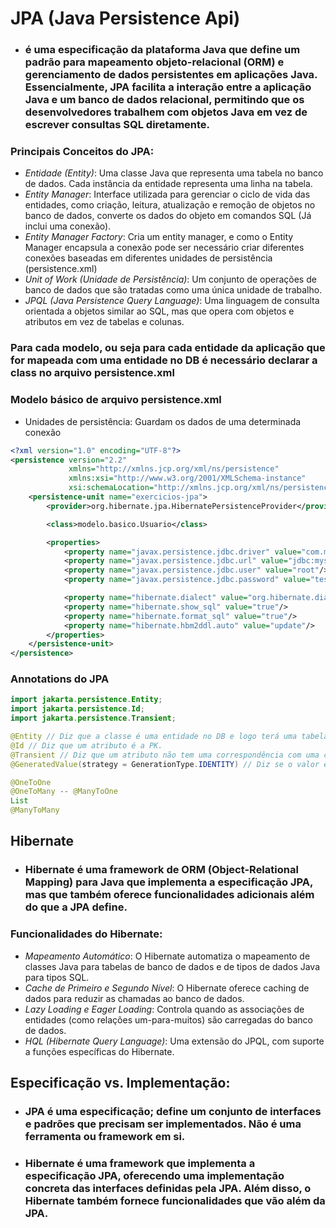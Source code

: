 # JPA (Java Persistence Api)

- ### é uma especificação da plataforma Java que define um padrão para mapeamento objeto-relacional (ORM) e gerenciamento de dados persistentes em aplicações Java. Essencialmente, JPA facilita a interação entre a aplicação Java e um banco de dados relacional, permitindo que os desenvolvedores trabalhem com objetos Java em vez de escrever consultas SQL diretamente.

### Principais Conceitos do JPA:
- _Entidade (Entity)_: Uma classe Java que representa uma tabela no banco de dados. Cada instância da entidade representa uma linha na tabela.
- _Entity Manager_: Interface utilizada para gerenciar o ciclo de vida das entidades, como criação, leitura, atualização e remoção de objetos no banco de dados, converte os dados do objeto em comandos SQL (Já inclui uma conexão).
- _Entity Manager Factory_: Cria um entity manager, e como o Entity Manager encapsula a conexão pode ser necessário criar diferentes conexões baseadas em diferentes unidades de persistência (persistence.xml)
- _Unit of Work (Unidade de Persistência)_: Um conjunto de operações de banco de dados que são tratadas como uma única unidade de trabalho.
- _JPQL (Java Persistence Query Language)_: Uma linguagem de consulta orientada a objetos similar ao SQL, mas que opera com objetos e atributos em vez de tabelas e colunas.

### Para cada modelo, ou seja para cada entidade da aplicação que for mapeada com uma entidade no DB é necessário declarar a class no arquivo persistence.xml

### Modelo básico de arquivo persistence.xml

- Unidades de persistência: Guardam os dados de uma determinada conexão
```xml
<?xml version="1.0" encoding="UTF-8"?>
<persistence version="2.2"
             xmlns="http://xmlns.jcp.org/xml/ns/persistence"
             xmlns:xsi="http://www.w3.org/2001/XMLSchema-instance"
             xsi:schemaLocation="http://xmlns.jcp.org/xml/ns/persistence">
    <persistence-unit name="exercicios-jpa">
        <provider>org.hibernate.jpa.HibernatePersistenceProvider</provider>

        <class>modelo.basico.Usuario</class>

        <properties>
            <property name="javax.persistence.jdbc.driver" value="com.mysql.cj.jdbc.Driver"/>
            <property name="javax.persistence.jdbc.url" value="jdbc:mysql://localhost:3306/curso_java"/>
            <property name="javax.persistence.jdbc.user" value="root"/>
            <property name="javax.persistence.jdbc.password" value="teste123"/>

            <property name="hibernate.dialect" value="org.hibernate.dialect.MySQL57Dialect"/>
            <property name="hibernate.show_sql" value="true"/>
            <property name="hibernate.format_sql" value="true"/>
            <property name="hibernate.hbm2ddl.auto" value="update"/>
        </properties>
    </persistence-unit>
</persistence>
```

### Annotations do JPA
```java
import jakarta.persistence.Entity;
import jakarta.persistence.Id;
import jakarta.persistence.Transient;

@Entity // Diz que a classe é uma entidade no DB e logo terá uma tabela de mesmo nome.
@Id // Diz que um atributo é a PK.
@Transient // Diz que um atributo não tem uma correspondência com uma coluna do DB.
@GeneratedValue(strategy = GenerationType.IDENTITY) // Diz se o valor é gerado automaticamente e pode dizer a estratégia de geração.

@OneToOne
@OneToMany -- @ManyToOne
List
@ManyToMany

```

## Hibernate

- ### Hibernate é uma framework de ORM (Object-Relational Mapping) para Java que implementa a especificação JPA, mas que também oferece funcionalidades adicionais além do que a JPA define.

### Funcionalidades do Hibernate:
- _Mapeamento Automático_: O Hibernate automatiza o mapeamento de classes Java para tabelas de banco de dados e de tipos de dados Java para tipos SQL.
- _Cache de Primeiro e Segundo Nível_: O Hibernate oferece caching de dados para reduzir as chamadas ao banco de dados.
- _Lazy Loading e Eager Loading_: Controla quando as associações de entidades (como relações um-para-muitos) são carregadas do banco de dados.
- _HQL (Hibernate Query Language)_: Uma extensão do JPQL, com suporte a funções específicas do Hibernate.

## Especificação vs. Implementação:

- ### JPA é uma especificação; define um conjunto de interfaces e padrões que precisam ser implementados. Não é uma ferramenta ou framework em si.

- ### Hibernate é uma framework que implementa a especificação JPA, oferecendo uma implementação concreta das interfaces definidas pela JPA. Além disso, o Hibernate também fornece funcionalidades que vão além da JPA.